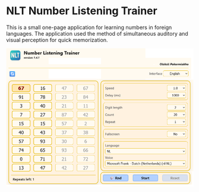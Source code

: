 # NLT Number Listening Trainer
This is a small one-page application for learning numbers in foreign languages. 
The application used the method of simultaneous auditory and visual perception for quick memorization.


![Appearance of the application](screenshots/app.png)